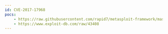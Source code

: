 ```yaml
---
id: CVE-2017-17968
pocs:
    - https://raw.githubusercontent.com/rapid7/metasploit-framework/master/modules/exploits/windows/misc/nettransport.rb
    - https://www.exploit-db.com/raw/43408
---
```

